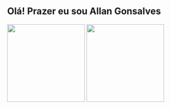 ## Olá! Prazer eu sou Allan Gonsalves


<div>
  <img height = "180em" src="https://github-readme-stats.vercel.app/api?username=Allan1503&show_icons=true&theme=radical">
  <img height = "180em" src="https://github-readme-stats.vercel.app/api/top-langs/?username=Allan1503&layout=compact)](https://github.com/Allan1503/github-readme-stats">
</div>
                                     
